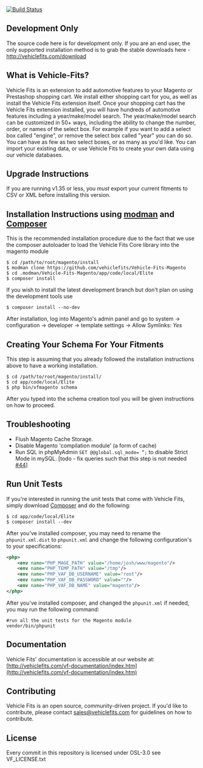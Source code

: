 [![Build Status](https://api.travis-ci.org/vehiclefits/vfmagento.png)](https://travis-ci.org/vehiclefits/vfmagento)

Development Only
---------------------
The source code here is for development only. If you are an end user, the only supported installation method is to grab the stable downloads here - http://vehiclefits.com/download

What is Vehicle-Fits?
---------------------
Vehicle Fits is an extension to add automotive features to your Magento or Prestashop shopping cart. We install either shopping cart for you, as well as install the Vehicle Fits extension itself. Once your shopping cart has the Vehicle Fits extension installed, you will have hundreds of automotive features including a year/make/model search.
The year/make/model search can be customized in 50+ ways, including the ability to change the number, order, or names of the select box. For example if you want to add a select box called "engine", or remove the select box called "year" you can do so. You can have as few as two select boxes, or as many as you'd like.
You can import your existing data, or use Vehicle Fits to create your own data using our vehicle databases.

Upgrade Instructions
--------------------
If you are running v1.35 or less, you *must* export your current fitments to CSV or XML before installing this version.

Installation Instructions using [modman](https://github.com/colinmollenhour/modman) and [Composer](http://getcomposer.org/download/)
--------------------------
This is the recommended installation procedure due to the fact that we use the composer autoloader to load the Vehicle Fits Core library into the magento module

```
$ cd /path/to/root/magento/install
$ modman clone https://github.com/vehiclefits/Vehicle-Fits-Magento
$ cd .modman/Vehicle-Fits-Magento/app/code/local/Elite
$ composer install
```

If you wish to install the latest development branch but don't plan on using the development tools use 

```
$ composer install --no-dev
```

After installation, log into Magento's admin panel and go to system -> configuration -> developer -> template settings -> Allow Symlinks: *Yes*

Creating Your Schema For Your Fitments
-----------------------
This step is assuming that you already followed the installation instructions above to have a working installation.

```
$ cd /path/to/root/magento/install/
$ cd app/code/local/Elite
$ php bin/vfmagento schema
```

After you typed into the schema creation tool you will be given instructions on how to proceed.

Troubleshooting
-------------------------
 * Flush Magento Cache Storage.
 * Disable Magento 'compilation module' (a form of cache)
 * Run SQL in phpMyAdmin `SET @@global.sql_mode= ”;` to disable Strict Mode in mySQL. [todo - fix queries such that this step is not needed [#44](https://github.com/vehiclefits/Vehicle-Fits-Magento/issues/44)]

Run Unit Tests
--------------------------------
If you're interested in running the unit tests that come with Vehicle Fits, simply download [Composer](http://getcomposer.org/download/) and do the following:

```
$ cd app/code/local/Elite
$ composer install --dev
```

After you've installed composer, you may need to rename the `phpunit.xml.dist` to `phpunit.xml` and change the following configuration's to your specifications:
```xml
<php>
    <env name="PHP_MAGE_PATH" value="/home/josh/www/magento"/>
    <env name="PHP_TEMP_PATH" value="/tmp"/>
    <env name="PHP_VAF_DB_USERNAME" value="root"/>
    <env name="PHP_VAF_DB_PASSWORD" value=""/>
    <env name="PHP_VAF_DB_NAME" value="magento"/>
</php>
```

After you've installed composer, and changed the `phpunit.xml` if needed, you may run the following command:

````
#run all the unit tests for the Magento module
vendor/bin/phpunit
````

Documentation
-------------
Vehicle Fits' documentation is accessible at our website at: [http://vehiclefits.com/vf-documentation/index.htm](http://vehiclefits.com/vf-documentation/index.htm)

Contributing
------------
Vehicle Fits is an open source, community-driven project. If you'd like to contribute, please contact [sales@vehiclefits.com](mailto:sales@vehiclefits.com) for guidelines on how to contribute.

License
-------
Every commit in this repository is licensed under OSL-3.0 see VF_LICENSE.txt
